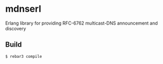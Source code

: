 # mdnserl

Erlang library for providing RFC-6762 multicast-DNS announcement and discovery

## Build

```bash
$ rebar3 compile
```
